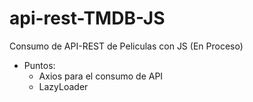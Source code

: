 # api-rest-TMDB-JS
Consumo de API-REST de Peliculas con JS (En Proceso)
* Puntos:
    * Axios para el consumo de API
    * LazyLoader
